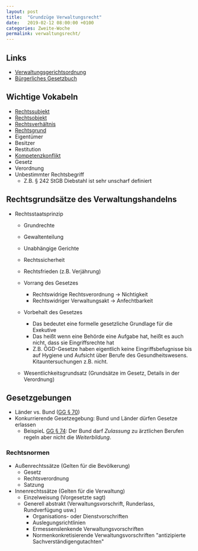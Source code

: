 ```yaml
---
layout: post
title:  "Grundzüge Verwaltungsrecht"
date:   2019-02-12 08:00:00 +0100
categories: Zweite-Woche
permalink: verwaltungsrecht/
---
```


## Links
* [Verwaltungsgerichtsordnung](https://www.gesetze-im-internet.de/vwgo/BJNR000170960.html)
* [Bürgerliches Gesetzbuch](https://www.gesetze-im-internet.de/bgb/BJNR001950896.html)

## Wichtige Vokabeln
* [Rechtssubjekt](https://de.wikipedia.org/wiki/Rechtssubjekt)
* [Rechtsobjekt](https://de.wikipedia.org/wiki/Rechtsobjekt)
* [Rechtsverhältnis](https://de.wikipedia.org/wiki/Rechtsverh%C3%A4ltnis)
* [Rechtsgrund](https://de.wikipedia.org/wiki/Causa_(Rechtsgrund))
* Eigentümer
* Besitzer
* Restitution
* [Kompetenzkonflikt](https://de.wikipedia.org/wiki/Kompetenzkonflikt)
* Gesetz
* Verordnung
* Unbestimmter Rechtsbegriff
  * Z.B. § 242 StGB Diebstahl ist sehr unscharf definiert

## Rechtsgrundsätze des Verwaltungshandelns
* Rechtsstaatsprinzip
  * Grundrechte
  * Gewaltenteilung
  * Unabhängige Gerichte
  * Rechtssicherheit
  * Rechtsfrieden (z.B. Verjährung)
  * Vorrang des Gesetzes
    * Rechtswidrige Rechtsverordnung -> Nichtigkeit
    * Rechtswidriger Verwaltungsakt -> Anfechtbarkeit
  * Vorbehalt des Gesetzes
    * Das bedeutet eine formelle gesetzliche Grundlage für die Exekutive
    *  Das heißt wenn eine Behörde eine Aufgabe hat, heißt es auch nicht, dass sie Eingriffsrechte hat
      * Z.B. ÖGD-Gesetze haben eigentlich keine Eingriffsbefugnisse bis auf Hygiene und Aufsicht über Berufe des Gesundheitswesens. Kitauntersuchungen z.B. nicht. 

  * Wesentlichkeitsgrundsatz (Grundsätze im Gesetz, Details in der Verordnung)

## Gesetzgebungen
* Länder vs. Bund ([GG § 70](https://www.gesetze-im-internet.de/gg/art_70.html))
* Konkurrierende Gesetzegebung: Bund und Länder dürfen Gesetze erlassen
  * BeispieL [GG § 74](https://www.gesetze-im-internet.de/gg/art_74.html): Der Bund darf _Zulassung_ zu ärztlichen Berufen regeln aber nicht die _Weiterbildung_.
### Rechtsnormen
* Außenrechtssätze (Gelten für die Bevölkerung)
  * Gesetz
  * Rechtsverordnung
  * Satzung
* Innenrechtssätze (Gelten für die Verwaltung)
  * Einzelweisung (Vorgesetzte sagt)
  * Generell abstrakt (Verwaltungsvorschrift, Runderlass, Rundverfügung usw.)
    * Organisations- oder Dienstvorschriften
    * Auslegungsrichtlinien
    * Ermessenslenkende Verwaltungsvorschriften
    * Normenkonkretisierende Verwaltungsvorschriften "antizipierte Sachverständigengutachten"
